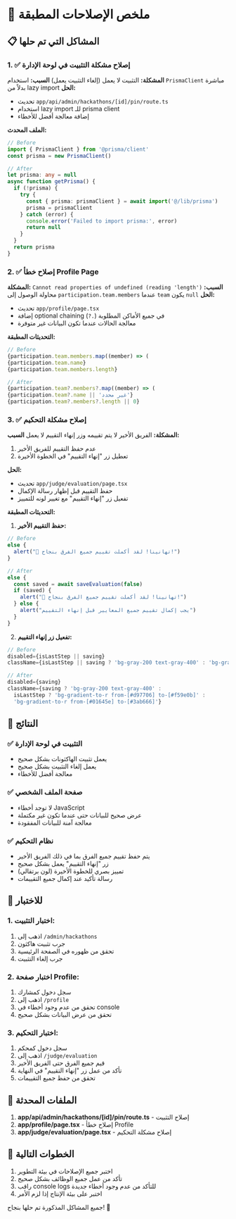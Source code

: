# 🔧 ملخص الإصلاحات المطبقة

## 📋 المشاكل التي تم حلها

### 1. ✅ إصلاح مشكلة التثبيت في لوحة الإدارة
**المشكلة:** التثبيت لا يعمل (إلغاء التثبيت يعمل)
**السبب:** استخدام `PrismaClient` مباشرة بدلاً من lazy import
**الحل:** 
- تحديث `app/api/admin/hackathons/[id]/pin/route.ts`
- استخدام lazy import للـ prisma client
- إضافة معالجة أفضل للأخطاء

**الملف المحدث:**
```typescript
// Before
import { PrismaClient } from '@prisma/client'
const prisma = new PrismaClient()

// After  
let prisma: any = null
async function getPrisma() {
  if (!prisma) {
    try {
      const { prisma: prismaClient } = await import('@/lib/prisma')
      prisma = prismaClient
    } catch (error) {
      console.error('Failed to import prisma:', error)
      return null
    }
  }
  return prisma
}
```

### 2. ✅ إصلاح خطأ Profile Page
**المشكلة:** `Cannot read properties of undefined (reading 'length')`
**السبب:** محاولة الوصول إلى `participation.team.members` عندما `team` يكون `null`
**الحل:**
- تحديث `app/profile/page.tsx`
- إضافة optional chaining (`?.`) في جميع الأماكن المطلوبة
- معالجة الحالات عندما تكون البيانات غير متوفرة

**التحديثات المطبقة:**
```typescript
// Before
{participation.team.members.map((member) => (
{participation.team.name}
{participation.team.members.length}

// After
{participation.team?.members?.map((member) => (
{participation.team?.name || 'غير محدد'}
{participation.team?.members?.length || 0}
```

### 3. ✅ إصلاح مشكلة التحكيم
**المشكلة:** الفريق الأخير لا يتم تقييمه وزر إنهاء التقييم لا يعمل
**السبب:** 
1. عدم حفظ التقييم للفريق الأخير
2. تعطيل زر "إنهاء التقييم" في الخطوة الأخيرة

**الحل:**
- تحديث `app/judge/evaluation/page.tsx`
- حفظ التقييم قبل إظهار رسالة الإكمال
- تفعيل زر "إنهاء التقييم" مع تغيير لونه للتمييز

**التحديثات المطبقة:**

1. **حفظ التقييم الأخير:**
```typescript
// Before
else {
  alert("🎉 تهانينا! لقد أكملت تقييم جميع الفرق بنجاح!")
}

// After
else {
  const saved = await saveEvaluation(false)
  if (saved) {
    alert("🎉 تهانينا! لقد أكملت تقييم جميع الفرق بنجاح!")
  } else {
    alert("يجب إكمال تقييم جميع المعايير قبل إنهاء التقييم")
  }
}
```

2. **تفعيل زر إنهاء التقييم:**
```typescript
// Before
disabled={isLastStep || saving}
className={isLastStep || saving ? 'bg-gray-200 text-gray-400' : 'bg-gradient-to-r from-[#01645e] to-[#3ab666]'}

// After
disabled={saving}
className={saving ? 'bg-gray-200 text-gray-400' : 
  isLastStep ? 'bg-gradient-to-r from-[#d97706] to-[#f59e0b]' : 
  'bg-gradient-to-r from-[#01645e] to-[#3ab666]'}
```

## 🎯 النتائج

### ✅ التثبيت في لوحة الإدارة
- يعمل تثبيت الهاكثونات بشكل صحيح
- يعمل إلغاء التثبيت بشكل صحيح
- معالجة أفضل للأخطاء

### ✅ صفحة الملف الشخصي
- لا توجد أخطاء JavaScript
- عرض صحيح للبيانات حتى عندما تكون غير مكتملة
- معالجة آمنة للبيانات المفقودة

### ✅ نظام التحكيم
- يتم حفظ تقييم جميع الفرق بما في ذلك الفريق الأخير
- زر "إنهاء التقييم" يعمل بشكل صحيح
- تمييز بصري للخطوة الأخيرة (لون برتقالي)
- رسالة تأكيد عند إكمال جميع التقييمات

## 🧪 للاختبار

### 1. اختبار التثبيت:
1. اذهب إلى `/admin/hackathons`
2. جرب تثبيت هاكثون
3. تحقق من ظهوره في الصفحة الرئيسية
4. جرب إلغاء التثبيت

### 2. اختبار صفحة Profile:
1. سجل دخول كمشارك
2. اذهب إلى `/profile`
3. تحقق من عدم وجود أخطاء في console
4. تحقق من عرض البيانات بشكل صحيح

### 3. اختبار التحكيم:
1. سجل دخول كمحكم
2. اذهب إلى `/judge/evaluation`
3. قيم جميع الفرق حتى الفريق الأخير
4. تأكد من عمل زر "إنهاء التقييم" في النهاية
5. تحقق من حفظ جميع التقييمات

## 📁 الملفات المحدثة

1. **app/api/admin/hackathons/[id]/pin/route.ts** - إصلاح التثبيت
2. **app/profile/page.tsx** - إصلاح خطأ Profile
3. **app/judge/evaluation/page.tsx** - إصلاح مشكلة التحكيم

## 🚀 الخطوات التالية

1. اختبر جميع الإصلاحات في بيئة التطوير
2. تأكد من عمل جميع الوظائف بشكل صحيح
3. راقب console logs للتأكد من عدم وجود أخطاء جديدة
4. اختبر على بيئة الإنتاج إذا لزم الأمر

جميع المشاكل المذكورة تم حلها بنجاح! 🎉
